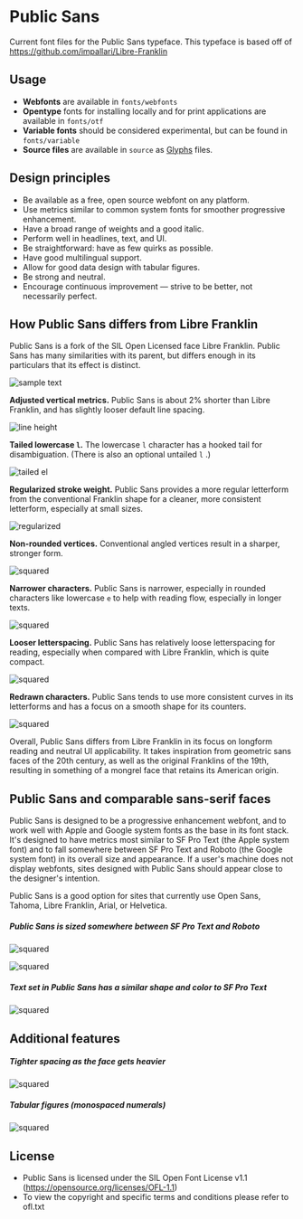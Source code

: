 # Public Sans
Current font files for the Public Sans typeface.
This typeface is based off of https://github.com/impallari/Libre-Franklin

## Usage
- **Webfonts** are available in `fonts/webfonts`
- **Opentype** fonts for installing locally and for print applications are available in `fonts/otf`
- **Variable fonts** should be considered experimental, but can be found in  `fonts/variable`
- **Source files** are available in `source` as [Glyphs](https://glyphsapp.com/) files.

## Design principles
- Be available as a free, open source webfont on any platform.
- Use metrics similar to common system fonts for smoother progressive enhancement.
- Have a broad range of weights and a good italic.
- Perform well in headlines, text, and UI.
- Be straightforward: have as few quirks as possible.
- Have good multilingual support.
- Allow for good data design with tabular figures.
- Be strong and neutral.
- Encourage continuous improvement — strive to be better, not necessarily perfect.

## How Public Sans differs from Libre Franklin
Public Sans is a fork of the SIL Open Licensed face Libre Franklin. Public Sans has many similarities with its parent, but differs enough in its particulars that its effect is distinct.

![sample text](https://raw.githubusercontent.com/uswds/public-sans/master/examples/public-sans-featured-images/public-overlay-libre-franklin.png)

**Adjusted vertical metrics.** Public Sans is about 2% shorter than Libre Franklin, and has slightly looser default line spacing.

![line height](https://raw.githubusercontent.com/uswds/public-sans/master/examples/public-sans-featured-images/public-v-lf-default-lh.png)

**Tailed lowercase `l`.** The lowercase `l` character has a hooked tail for disambiguation. (There is also an optional untailed `l` .)

![tailed el](https://raw.githubusercontent.com/uswds/public-sans/master/examples/public-sans-featured-images/public-v-lf-tailed-l.png)

**Regularized stroke weight.** Public Sans provides a more regular letterform from the conventional Franklin shape for a cleaner, more consistent letterform, especially at small sizes.

![regularized](https://raw.githubusercontent.com/uswds/public-sans/master/examples/public-sans-featured-images/public-v-lf-regularized-stroke-weight.png)

**Non-rounded vertices.** Conventional angled vertices result in a sharper, stronger form.

![squared](https://raw.githubusercontent.com/uswds/public-sans/master/examples/public-sans-featured-images/public-v-lf-squared-vertices.png)

**Narrower characters.** Public Sans is narrower, especially in rounded characters like lowercase `e` to help with reading flow, especially in longer texts.

![squared](https://raw.githubusercontent.com/uswds/public-sans/master/examples/public-sans-featured-images/public-v-lf-narrower-characters.png)

**Looser letterspacing.** Public Sans has relatively loose letterspacing for reading, especially when compared with Libre Franklin, which is quite compact.

![squared](https://raw.githubusercontent.com/uswds/public-sans/master/examples/public-sans-featured-images/public-v-lf-looser-spacing.png)

**Redrawn characters.** Public Sans tends to use more consistent curves in its letterforms and has a focus on a smooth shape for its counters.

![squared](https://raw.githubusercontent.com/uswds/public-sans/master/examples/public-sans-featured-images/public-v-lf-redrawn-characters.png)

Overall, Public Sans differs from Libre Franklin in its focus on longform reading and neutral UI applicability. It takes inspiration from geometric sans faces of the 20th century, as well as the original Franklins of the 19th, resulting in something of a mongrel face that retains its American origin.

## Public Sans and comparable sans-serif faces
Public Sans is designed to be a progressive enhancement webfont, and to work well with Apple and Google system fonts as the base in its font stack. It's designed to have metrics most similar to SF Pro Text (the Apple system font) and to fall somewhere between SF Pro Text and Roboto (the Google system font) in its overall size and appearance. If a user's machine does not display webfonts, sites designed with Public Sans should appear close to the designer's intention.

Public Sans is a good option for sites that currently use Open Sans, Tahoma, Libre Franklin, Arial, or Helvetica.

##### Public Sans is sized somewhere between SF Pro Text and Roboto

![squared](https://raw.githubusercontent.com/uswds/public-sans/master/examples/public-sans-featured-images/public-general-comparison.png)

![squared](https://raw.githubusercontent.com/uswds/public-sans/master/examples/public-sans-featured-images/public-system-overlay-comparison.png)

##### Text set in Public Sans has a similar shape and color to SF Pro Text

![squared](https://raw.githubusercontent.com/uswds/public-sans/master/examples/public-sans-featured-images/public-text-comparison.png)

## Additional features

##### Tighter spacing as the face gets heavier
![squared](https://raw.githubusercontent.com/uswds/public-sans/master/examples/public-sans-featured-images/public-kerning.png)

##### Tabular figures (monospaced numerals)
![squared](https://raw.githubusercontent.com/uswds/public-sans/master/examples/public-sans-featured-images/public-numerals.png)

## License
- Public Sans is licensed under the SIL Open Font License v1.1 (https://opensource.org/licenses/OFL-1.1)
- To view the copyright and specific terms and conditions please refer to ofl.txt
